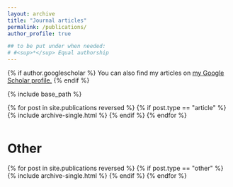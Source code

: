 ```yaml
---
layout: archive
title: "Journal articles"
permalink: /publications/
author_profile: true

## to be put under when needed:
# #<sup>*</sup> Equal authorship
---
```


{% if author.googlescholar %}
  You can also find my articles on <u><a href="{{author.googlescholar}}">my Google Scholar profile</a>.</u>
{% endif %}

{% include base_path %}

{% for post in site.publications reversed %}
  {% if post.type == "article" %}
    {% include archive-single.html %}
  {% endif %}
{% endfor %}

<!--
<h1 style="margin-top: 100px;">In preparation</h1>
{% for post in site.publications reversed %}
  {% if post.type == "preprint" %}
    {% include archive-single.html %}
  {% endif %}
{% endfor %}
--->

<h1 style="margin-top: 50px;">Other</h1>
{% for post in site.publications reversed %}
  {% if post.type == "other" %}
    {% include archive-single.html %}
  {% endif %}
{% endfor %}

<script>
  function toggleAbstract(postId) {
    var abstract = document.getElementById('abstract-' + postId);
    if (abstract.style.display === 'none' || abstract.style.display === '') {
      abstract.style.display = 'block';
    } else {
      abstract.style.display = 'none';
    }
  }
</script>

